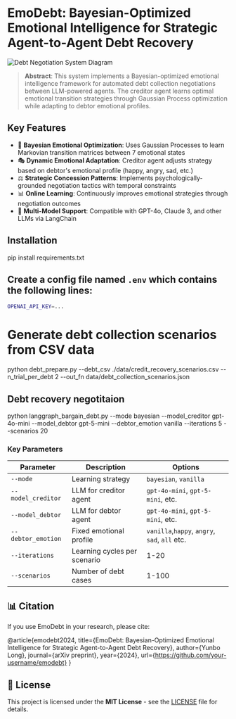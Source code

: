 # EmoDebt: Bayesian-Optimized Emotional Intelligence for Strategic Agent-to-Agent Debt Recovery

![Debt Negotiation System Diagram](docs/system_diagram.png)

> **Abstract**: This system implements a Bayesian-optimized emotional intelligence framework for automated debt collection negotiations between LLM-powered agents. The creditor agent learns optimal emotional transition strategies through Gaussian Process optimization while adapting to debtor emotional profiles.

## Key Features

- 🧠 **Bayesian Emotional Optimization**: Uses Gaussian Processes to learn Markovian transition matrices between 7 emotional states
- 🎭 **Dynamic Emotional Adaptation**: Creditor agent adjusts strategy based on debtor's emotional profile (happy, angry, sad, etc.)
- ⚖️ **Strategic Concession Patterns**: Implements psychologically-grounded negotiation tactics with temporal constraints
- 📊 **Online Learning**: Continuously improves emotional strategies through negotiation outcomes
- 🤖 **Multi-Model Support**: Compatible with GPT-4o, Claude 3, and other LLMs via LangChain

## Installation
pip install requirements.txt

## Create a config file named `.env` which contains the following lines:
   ```sh
   OPENAI_API_KEY=...
   ```

# Generate debt collection scenarios from CSV data
python debt_prepare.py --debt_csv ./data/credit_recovery_scenarios.csv --n_trial_per_debt 2 --out_fn data/debt_collection_scenarios.json

## Debt recovery negotitaion 
python langgraph_bargain_debt.py --mode bayesian --model_creditor gpt-4o-mini --model_debtor gpt-5-mini --debtor_emotion vanilla --iterations 5 --scenarios 20

### Key Parameters

| Parameter | Description | Options |
|-----------|-------------|---------|
| `--mode` | Learning strategy | `bayesian`, `vanilla` |
| `--model_creditor` | LLM for creditor agent | `gpt-4o-mini`, `gpt-5-mini`, etc. |
| `--model_debtor` | LLM for debtor agent | `gpt-4o-mini`, `gpt-5-mini`, etc. |
| `--debtor_emotion` | Fixed emotional profile | `vanilla`,`happy`, `angry`, `sad`, `all` etc. |
| `--iterations` | Learning cycles per scenario | 1-20 |
| `--scenarios` | Number of debt cases | 1-100 |


## 📊 Citation

If you use EmoDebt in your research, please cite:

@article{emodebt2024,
title={EmoDebt: Bayesian-Optimized Emotional Intelligence for Strategic Agent-to-Agent Debt Recovery},
author={Yunbo Long},
journal={arXiv preprint},
year={2024},
url={https://github.com/your-username/emodebt}
}



## 📄 License

This project is licensed under the **MIT License** - see the [LICENSE](LICENSE) file for details.

